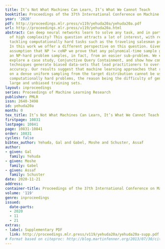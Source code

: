 ```yaml
---
title: It’s Not What Machines Can Learn, It’s What We Cannot Teach
booktitle: Proceedings of the 37th International Conference on Machine Learning
year: '2020'
pdf: http://proceedings.mlr.press/v119/yehuda20a/yehuda20a.pdf
url: http://proceedings.mlr.press/v119/yehuda20a.html
abstract: Can deep neural networks learn to solve any task, and in particular problems
  of high complexity? This question attracts a lot of interest, with recent works
  tackling computationally hard tasks such as the traveling salesman problem and satisfiability.
  In this work we offer a different perspective on this question. Given the common
  assumption that NP != coNP we prove that any polynomial-time sample generator for
  an NP-hard problem samples, in fact, from an easier sub-problem. We empirically
  explore a case study, Conjunctive Query Containment, and show how common data generation
  techniques generate biased data-sets that lead practitioners to over-estimate model
  accuracy. Our results suggest that machine learning approaches that require training
  on a dense uniform sampling from the target distribution cannot be used to solve
  computationally hard problems, the reason being the difficulty of generating sufficiently
  large and unbiased training sets.
layout: inproceedings
series: Proceedings of Machine Learning Research
publisher: PMLR
issn: 2640-3498
id: yehuda20a
month: 0
tex_title: It’s Not What Machines Can Learn, It’s What We Cannot Teach
firstpage: 10831
lastpage: 10841
page: 10831-10841
order: 10831
cycles: false
bibtex_author: Yehuda, Gal and Gabel, Moshe and Schuster, Assaf
author:
- given: Gal
  family: Yehuda
- given: Moshe
  family: Gabel
- given: Assaf
  family: Schuster
date: 2020-11-21
address: 
container-title: Proceedings of the 37th International Conference on Machine Learning
volume: '119'
genre: inproceedings
issued:
  date-parts:
  - 2020
  - 11
  - 21
extras:
- label: Supplementary PDF
  link: http://proceedings.mlr.press/v119/yehuda20a/yehuda20a-supp.pdf
# Format based on citeproc: http://blog.martinfenner.org/2013/07/30/citeproc-yaml-for-bibliographies/
---
```

